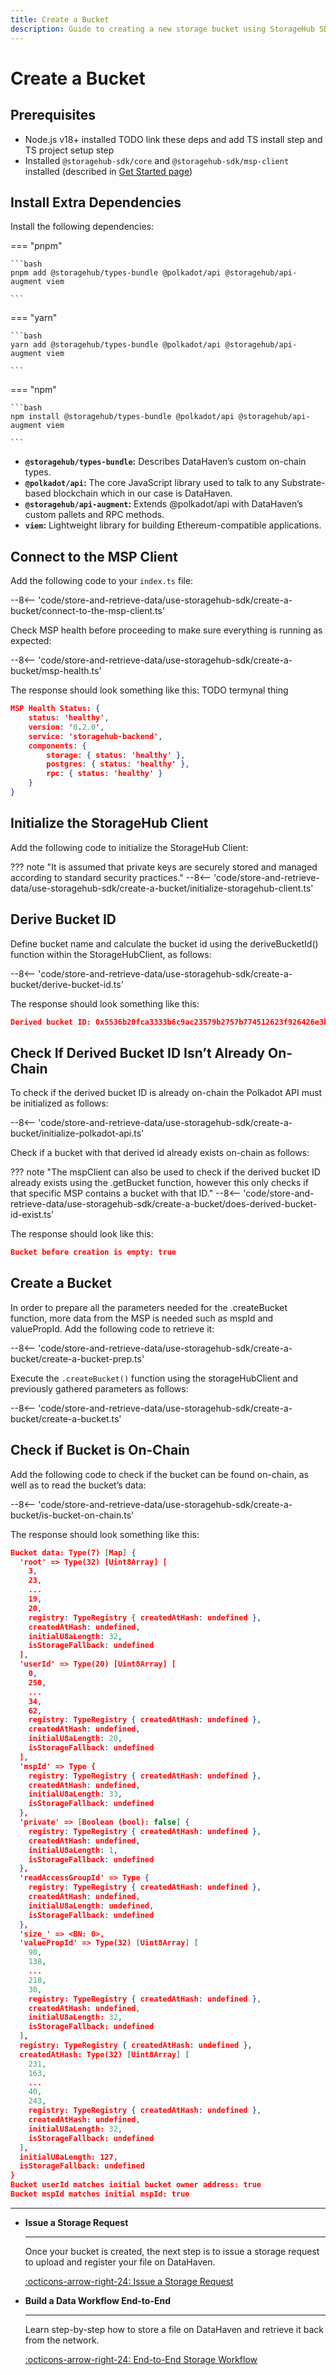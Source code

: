 ```yaml
---
title: Create a Bucket
description: Guide to creating a new storage bucket using StorageHub SDK.
---
```


# Create a Bucket

## Prerequisites
- Node.js v18+ installed
TODO link these deps and add TS install step and TS project setup step
- Installed `@storagehub-sdk/core` and `@storagehub-sdk/msp-client` installed (described in [Get Started page](/store-and-retrieve-data/use-storagehub-sdk/get-started.md))

## Install Extra Dependencies

Install the following dependencies:

=== "pnpm"

    ```bash
    pnpm add @storagehub/types-bundle @polkadot/api @storagehub/api-augment viem

    ```
=== "yarn"

    ```bash
    yarn add @storagehub/types-bundle @polkadot/api @storagehub/api-augment viem

    ```
=== "npm"

    ```bash
    npm install @storagehub/types-bundle @polkadot/api @storagehub/api-augment viem

    ```

- **`@storagehub/types-bundle`:** Describes DataHaven’s custom on-chain types.
- **`@polkadot/api`:** The core JavaScript library used to talk to any Substrate-based blockchain which in our case is DataHaven.
- **`@storagehub/api-augment`:** Extends @polkadot/api with DataHaven’s custom pallets and RPC methods.
- **`viem`:** Lightweight library for building Ethereum-compatible applications.

## Connect to the MSP Client

Add the following code to your `index.ts` file:

--8<-- 'code/store-and-retrieve-data/use-storagehub-sdk/create-a-bucket/connect-to-the-msp-client.ts'

Check MSP health before proceeding to make sure everything is running as expected:

--8<-- 'code/store-and-retrieve-data/use-storagehub-sdk/create-a-bucket/msp-health.ts'

The response should look something like this:
TODO termynal thing
```json
MSP Health Status: {
    status: 'healthy',
    version: '0.2.0',
    service: 'storagehub-backend',
    components: {
        storage: { status: 'healthy' },
        postgres: { status: 'healthy' },
        rpc: { status: 'healthy' }
    }
}
```

## Initialize the StorageHub Client 

Add the following code to initialize the StorageHub Client:

 ??? note "It is assumed that private keys are securely stored and managed according to standard security practices."
    --8<-- 'code/store-and-retrieve-data/use-storagehub-sdk/create-a-bucket/initialize-storagehub-client.ts'

    
## Derive Bucket ID

Define bucket name and calculate the bucket id using the deriveBucketId() function within the StorageHubClient, as follows:

--8<-- 'code/store-and-retrieve-data/use-storagehub-sdk/create-a-bucket/derive-bucket-id.ts'

The response should look something like this:

```json
Derived bucket ID: 0x5536b20fca3333b6c9ac23579b2757b774512623f926426e3b37150191140392
```

## Check If Derived Bucket ID Isn’t Already On-Chain

To check if the derived bucket ID is already on-chain the Polkadot API must be initialized as follows:

--8<-- 'code/store-and-retrieve-data/use-storagehub-sdk/create-a-bucket/initialize-polkadot-api.ts'

Check if a bucket with that derived id already exists on-chain as follows:

??? note "The mspClient can also be used to check if the derived bucket ID already exists using the .getBucket function, however this only checks if that specific MSP contains a bucket with that ID."
    --8<-- 'code/store-and-retrieve-data/use-storagehub-sdk/create-a-bucket/does-derived-bucket-id-exist.ts'


The response should look like this:

```json
Bucket before creation is empty: true
```

## Create a Bucket

In order to prepare all the parameters needed for the .createBucket function, more data from the MSP is needed such as mspId and valuePropId. Add the following code to retrieve it:

--8<-- 'code/store-and-retrieve-data/use-storagehub-sdk/create-a-bucket/create-a-bucket-prep.ts'

Execute the `.createBucket()` function using the storageHubClient and previously gathered parameters as follows:

--8<-- 'code/store-and-retrieve-data/use-storagehub-sdk/create-a-bucket/create-a-bucket.ts'

## Check if Bucket is On-Chain

Add the following code to check if the bucket can be found on-chain, as well as to read the bucket’s data:

--8<-- 'code/store-and-retrieve-data/use-storagehub-sdk/create-a-bucket/is-bucket-on-chain.ts'


The response should look something like this:

```json
Bucket data: Type(7) [Map] {
  'root' => Type(32) [Uint8Array] [
    3,
    23,
    ...
    19,
    20,
    registry: TypeRegistry { createdAtHash: undefined },
    createdAtHash: undefined,
    initialU8aLength: 32,
    isStorageFallback: undefined
  ],
  'userId' => Type(20) [Uint8Array] [
    0,
    250,
    ...
    34,
    62,
    registry: TypeRegistry { createdAtHash: undefined },
    createdAtHash: undefined,
    initialU8aLength: 20,
    isStorageFallback: undefined
  ],
  'mspId' => Type {
    registry: TypeRegistry { createdAtHash: undefined },
    createdAtHash: undefined,
    initialU8aLength: 33,
    isStorageFallback: undefined
  },
  'private' => [Boolean (bool): false] {
    registry: TypeRegistry { createdAtHash: undefined },
    createdAtHash: undefined,
    initialU8aLength: 1,
    isStorageFallback: undefined
  },
  'readAccessGroupId' => Type {
    registry: TypeRegistry { createdAtHash: undefined },
    createdAtHash: undefined,
    initialU8aLength: undefined,
    isStorageFallback: undefined
  },
  'size_' => <BN: 0>,
  'valuePropId' => Type(32) [Uint8Array] [
    98,
    138,
    ...
    218,
    30,
    registry: TypeRegistry { createdAtHash: undefined },
    createdAtHash: undefined,
    initialU8aLength: 32,
    isStorageFallback: undefined
  ],
  registry: TypeRegistry { createdAtHash: undefined },
  createdAtHash: Type(32) [Uint8Array] [
    231,
    163,
    ...
    40,
    243,
    registry: TypeRegistry { createdAtHash: undefined },
    createdAtHash: undefined,
    initialU8aLength: 32,
    isStorageFallback: undefined
  ],
  initialU8aLength: 127,
  isStorageFallback: undefined
}
Bucket userId matches initial bucket owner address: true
Bucket mspId matches initial mspId: true
```

---

<div class="grid cards" markdown>

-   __Issue a Storage Request__

    ---

    Once your bucket is created, the next step is to issue a storage request to upload and register your file on DataHaven.

    [:octicons-arrow-right-24: Issue a Storage Request](/store-and-retrieve-data/use-storagehub-sdk/issue-a-storage-request.md)

-   __Build a Data Workflow End-to-End__

    ---

    Learn step-by-step how to store a file on DataHaven and retrieve it back from the network.

    [:octicons-arrow-right-24: End-to-End Storage Workflow](/store-and-retrieve-data/use-storagehub-sdk/end-to-end-storage-workflow.md)

</div>